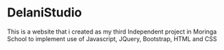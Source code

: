 # DelaniStudio
This is a website that i created as my third Independent project in Moringa School to implement use of Javascript, JQuery, Bootstrap, HTML and CSS
